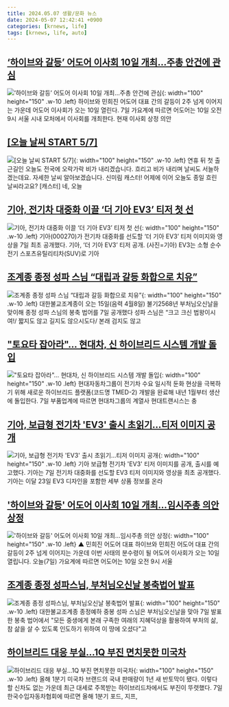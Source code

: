 ```yaml
---
title: 2024.05.07 생활/문화 뉴스
date: 2024-05-07 12:42:41 +0900
categories: [krnews, life]
tags: [krnews, life, auto]
---
```

## [‘하이브와 갈등’ 어도어 이사회 10일 개최…주총 안건에 관심](https://n.news.naver.com/mnews/article/025/0003358665)

![‘하이브와 갈등’ 어도어 이사회 10일 개최…주총 안건에 관심](https://mimgnews.pstatic.net/image/origin/025/2024/05/07/3358665.jpg?type=nf220_150){: width="100" height="150" .w-10 .left}
하이브와 민희진 어도어 대표 간의 갈등이 2주 넘게 이어지는 가운데 어도어 이사회가 오는 10일 열린다. 7일 가요계에 따르면 어도어는 10일 오전 9시 서울 시내 모처에서 이사회를 개최한다. 현재 이사회 상정 의안

## [[오늘 날씨 START 5/7]](https://n.news.naver.com/mnews/article/052/0002031973)

![[오늘 날씨 START 5/7]](https://mimgnews.pstatic.net/image/origin/052/2024/05/07/2031973.jpg?type=nf220_150){: width="100" height="150" .w-10 .left}
연휴 뒤 첫 출근길인 오늘도 전국에 오락가락 비가 내리겠습니다. 흐리고 비가 내리며 날씨도 서늘하겠는데요. 자세한 날씨 알아보겠습니다. 신미림 캐스터! 어제에 이어 오늘도 종일 흐린 날씨라고요? [캐스터] 네, 오늘

## [기아, 전기차 대중화 이끌 ‘더 기아 EV3’ 티저 첫 선](https://n.news.naver.com/mnews/article/018/0005732388)

![기아, 전기차 대중화 이끌 ‘더 기아 EV3’ 티저 첫 선](https://mimgnews.pstatic.net/image/origin/018/2024/05/07/5732388.jpg?type=nf220_150){: width="100" height="150" .w-10 .left}
기아(000270)가 전기차 대중화를 선도할 ‘더 기아 EV3’ 티저 이미지와 영상을 7일 최초 공개했다. 기아, ‘더 기아 EV3’ 티저 공개. (사진=기아) EV3는 소형 순수전기 스포츠유틸리티차(SUV)로 기아

## [조계종 종정 성파 스님 “대립과 갈등 화합으로 치유”](https://n.news.naver.com/mnews/article/028/0002688271)

![조계종 종정 성파 스님 “대립과 갈등 화합으로 치유”](https://mimgnews.pstatic.net/image/origin/028/2024/05/07/2688271.jpg?type=nf220_150){: width="100" height="150" .w-10 .left}
대한불교조계종이 오는 15일(음력 4월8일) 불기2568년 부처님오신날을 맞이해 종정 성파 스님의 봉축 법어를 7일 공개했다 성파 스님은 “크고 크신 법왕이시여!/ 짧지도 않고 길지도 않으시도다/ 본래 검지도 않고

## ["토요타 잡아라"… 현대차, 신 하이브리드 시스템 개발 돌입](https://n.news.naver.com/mnews/article/417/0001000954)

!["토요타 잡아라"… 현대차, 신 하이브리드 시스템 개발 돌입](https://mimgnews.pstatic.net/image/origin/417/2024/05/07/1000954.jpg?type=nf220_150){: width="100" height="150" .w-10 .left}
현대자동차그룹이 전기차 수요 일시적 둔화 현상을 극복하기 위해 새로운 하이브리드 플랫폼(코드명 TMED-2) 개발을 완료해 내년 1월부터 생산에 돌입한다. 7일 부품업계에 따르면 현대차그룹의 계열사 현대트랜시스는 충

## [기아, 보급형 전기차 'EV3' 출시 초읽기…티저 이미지 공개](https://n.news.naver.com/mnews/article/030/0003203962)

![기아, 보급형 전기차 'EV3' 출시 초읽기…티저 이미지 공개](https://mimgnews.pstatic.net/image/origin/030/2024/05/07/3203962.jpg?type=nf220_150){: width="100" height="150" .w-10 .left}
기아 보급형 전기차 'EV3' 티저 이미지를 공개, 출시를 예고했다. 기아는 7일 전기차 대중화를 선도할 EV3 티저 이미지와 영상을 최초 공개했다. 기아는 이달 23일 EV3 디자인을 포함한 세부 상품 정보를 온라

## ['하이브와 갈등' 어도어 이사회 10일 개최…임시주총 의안 상정](https://n.news.naver.com/mnews/article/055/0001152967)

!['하이브와 갈등' 어도어 이사회 10일 개최…임시주총 의안 상정](https://mimgnews.pstatic.net/image/origin/055/2024/05/07/1152967.jpg?type=nf220_150){: width="100" height="150" .w-10 .left}
▲ 민희진 어도어 대표 하이브와 민희진 어도어 대표 간의 갈등이 2주 넘게 이어지는 가운데 이번 사태의 분수령이 될 어도어 이사회가 오는 10일 열립니다. 오늘(7일) 가요계에 따르면 어도어는 10일 오전 9시 서울

## [조계종 종정 성파스님, 부처님오신날 봉축법어 발표](https://n.news.naver.com/mnews/article/003/0012531253)

![조계종 종정 성파스님, 부처님오신날 봉축법어 발표](https://mimgnews.pstatic.net/image/origin/003/2024/05/07/12531253.jpg?type=nf220_150){: width="100" height="150" .w-10 .left}
대한불교조계종 종정예하 중봉 성파 스님은 부처님오신날을 맞아 7일 발표한 봉축 법어에서 "모든 중생에게 본래 구족한 여래의 지혜덕상을 활용하여 부처의 삶, 참 삶을 살 수 있도록 인도하기 위하여 이 땅에 오셨다"고

## [하이브리드 대응 부실…1Q 부진 면치못한 미국차](https://n.news.naver.com/mnews/article/277/0005414829)

![하이브리드 대응 부실…1Q 부진 면치못한 미국차](https://mimgnews.pstatic.net/image/origin/277/2024/05/07/5414829.jpg?type=nf220_150){: width="100" height="150" .w-10 .left}
올해 1분기 미국차 브랜드의 국내 판매량이 1년 새 반토막이 됐다. 이렇다 할 신차도 없는 가운데 최근 대세로 주목받는 하이브리드차에서도 부진이 뚜렷했다. 7일 한국수입자동차협회에 따르면 올해 1분기 포드, 지프,

